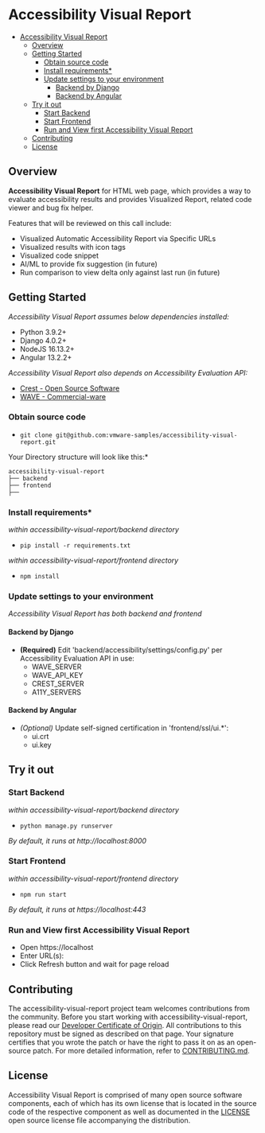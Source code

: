 <!-- Copyright 2022 VMware, Inc.
SPDX-License-Identifier: MIT -->

# Accessibility Visual Report

- [Accessibility Visual Report](#accessibility-visual-report)
  - [Overview](#overview)
  - [Getting Started](#getting-started)
    - [Obtain source code](#obtain-source-code)
    - [Install requirements*](#install-requirements)
    - [Update settings to your environment](#update-settings-to-your-environment)
      - [Backend by Django](#backend-by-django)
      - [Backend by Angular](#backend-by-angular)
  - [Try it out](#try-it-out)
    - [Start Backend](#start-backend)
    - [Start Frontend](#start-frontend)
    - [Run and View first Accessibility Visual Report](#run-and-view-first-accessibility-visual-report)
  - [Contributing](#contributing)
  - [License](#license)

## Overview

**Accessibility Visual Report** for HTML web page, which provides a way to evaluate accessibility results and provides Visualized Report, related code viewer and bug fix helper.

Features that will be reviewed on this call include:
* Visualized Automatic Accessibility Report via Specific URLs
* Visualized results with icon tags
* Visualized code snippet
* AI/ML to provide fix suggestion (in future)
* Run comparison to view delta only against last run (in future)


## Getting Started
*Accessibility Visual Report assumes below dependencies installed:*
* Python 3.9.2+
* Django 4.0.2+
* NodeJS 16.13.2+
* Angular 13.2.2+

*Accessibility Visual Report also depends on Accessibility Evaluation API:*
* [Crest - Open Source Software](https://github.com/vmware/crest)
* [WAVE - Commercial-ware](https://wave.webaim.org/api/SAdocs)

### Obtain source code
* `git clone git@github.com:vmware-samples/accessibility-visual-report.git`

Your Directory structure will look like this:*
```
accessibility-visual-report
├── backend
├── frontend
├──
```

### Install requirements*
*within accessibility-visual-report/backend directory*

* `pip install -r requirements.txt`

*within accessibility-visual-report/frontend directory*

* `npm install`

### Update settings to your environment
*Accessibility Visual Report has both backend and frontend*
#### Backend by Django
* **(Required)** Edit 'backend/accessibility/settings/config.py' per Accessibility Evaluation API in use:
  * WAVE_SERVER
  * WAVE_API_KEY
  * CREST_SERVER
  * A11Y_SERVERS

#### Backend by Angular
* *(Optional)* Update self-signed certification in 'frontend/ssl/ui.*':
  * ui.crt
  * ui.key

## Try it out
### Start Backend
*within accessibility-visual-report/backend directory*
* `python manage.py runserver`

*By default, it runs at http://localhost:8000*

### Start Frontend
*within accessibility-visual-report/frontend directory*
* `npm run start`

*By default, it runs at https://localhost:443*

### Run and View first Accessibility Visual Report

* Open https://localhost
* Enter URL(s):
* Click Refresh button and wait for page reload

## Contributing

The accessibility-visual-report project team welcomes contributions from the community. Before you start working with accessibility-visual-report, please
read our [Developer Certificate of Origin](https://cla.vmware.com/dco). All contributions to this repository must be
signed as described on that page. Your signature certifies that you wrote the patch or have the right to pass it on
as an open-source patch. For more detailed information, refer to [CONTRIBUTING.md](CONTRIBUTING.md).

## License
Accessibility Visual Report is comprised of many open source software components, each of which has its own license that is located in the source code of the respective component as well as documented in the [LICENSE](LICENSE.txt) open source license file</a> accompanying the distribution.
